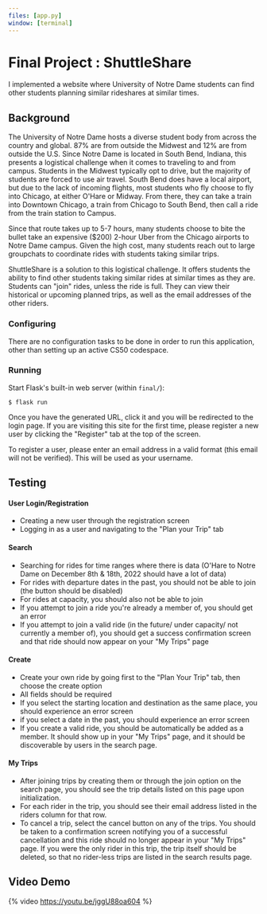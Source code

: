 ```yaml
---
files: [app.py]
window: [terminal]
---
```


# Final Project : ShuttleShare

I implemented a website where University of Notre Dame students can find other students planning similar rideshares at similar times.

## Background

The University of Notre Dame hosts a diverse student body from across the country and global. 87% are from outside the Midwest and 12% are from outside the U.S. Since Notre Dame is located in South Bend, Indiana, this presents a logistical challenge when it comes to traveling to and from campus. Students in the Midwest typically opt to drive, but the majority of students are forced to use air travel. South Bend does have a local airport, but due to the lack of incoming flights, most students who fly choose to fly into Chicago, at either O'Hare or Midway. From there, they can take a train into Downtown Chicago, a train from Chicago to South Bend, then call a ride from the train station to Campus.

Since that route takes up to 5-7 hours, many students choose to bite the bullet take an expensive ($200) 2-hour Uber from the Chicago airports to Notre Dame campus. Given the high cost, many students reach out to large groupchats to coordinate rides with students taking similar trips.

ShuttleShare is a solution to this logistical challenge. It offers students the ability to find other students taking similar rides at similar times as they are. Students can "join" rides, unless the ride is full. They can view their historical or upcoming planned trips, as well as the email addresses of the other riders.


### Configuring

There are no configuration tasks to be done in order to run this application, other than setting up an active CS50 codespace.

### Running

Start Flask's built-in web server (within `final/`):

```
$ flask run
```

Once you have the generated URL, click it and you will be redirected to the login page. If you are visiting this site for the first time, please register a new user by clicking the "Register" tab at the top of the screen.

To register a user, please enter an email address in a valid format (this email will not be verified). This will be used as your username.


## Testing

#### User Login/Registration

* Creating a new user through the registration screen
* Logging in as a user and navigating to the "Plan your Trip" tab

#### Search

* Searching for rides for time ranges where there is data (O'Hare to Notre Dame on December 8th & 18th, 2022 should have a lot of data)
* For rides with departure dates in the past, you should not be able to join (the button should be disabled)
* For rides at capacity, you should also not be able to join
* If you attempt to join a ride you're already a member of, you should get an error
* If you attempt to join a valid ride (in the future/ under capacity/ not currently a member of), you should get a success confirmation screen and that ride should now appear on your "My Trips" page

#### Create

* Create your own ride by going first to the "Plan Your Trip" tab, then choose the create option
* All fields should be required
* If you select the starting location and destination as the same place, you should experience an error screen
* if you select a date in the past, you should experience an error screen
* If you create a valid ride, you should be automatically be added as a member. It should show up in your "My Trips" page, and it should be discoverable by users in the search page.

#### My Trips
* After joining trips by creating them or through the join option on the search page, you should see the trip details listed on this page upon initialization.
* For each rider in the trip, you should see their email address listed in the riders column for that row.
* To cancel a trip, select the cancel button on any of the trips. You should be taken to a confirmation screen notifying you of a successful cancellation and this ride should no longer appear in your "My Trips" page. If you were the only rider in this trip, the trip itself should be deleted, so that no rider-less trips are listed in the search results page.

## Video Demo
{% video https://youtu.be/jggU88oa604 %}